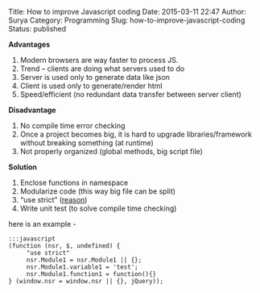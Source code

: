 Title: How to improve Javascript coding
Date: 2015-03-11 22:47
Author: Surya
Category: Programming
Slug: how-to-improve-javascript-coding
Status: published

**Advantages**

1.  Modern browsers are way faster to process JS.
2.  Trend – clients are doing what servers used to do
3.  Server is used only to generate data like json
4.  Client is used only to generate/render html
5.  Speed/efficient (no redundant data transfer between server client)

**Disadvantage**

1.  No compile time error checking
2.  Once a project becomes big, it is hard to upgrade
    libraries/framework  
    without breaking something (at runtime)
3.  Not properly organized (global methods, big script file)

**Solution**

1.  Enclose functions in namespace
2.  Modularize code (this way big file can be split)
3.  “use strict”
    ([reason](http://stackoverflow.com/questions/1335851/what-does-use-strict-do-in-javascript-and-what-is-the-reasoning-behind-it "why-use-strict"))
4.  Write unit test (to solve compile time checking)

here is an example - 

    :::javascript
    (function (nsr, $, undefined) {
         "use strict"
         nsr.Module1 = nsr.Module1 || {};
         nsr.Module1.variable1 = 'test';
         nsr.Module1.function1 = function(){}
    } (window.nsr = window.nsr || {}, jQuery));
